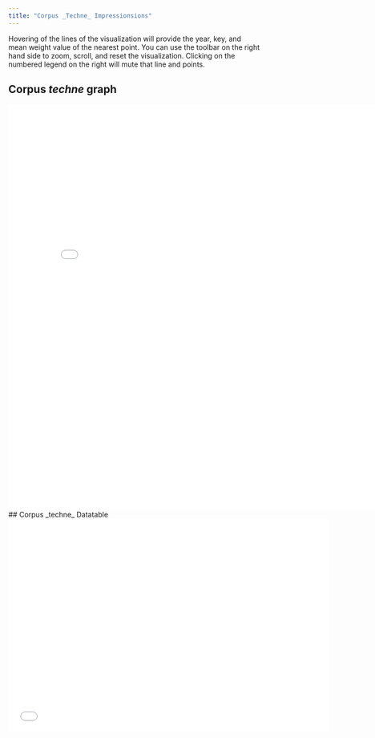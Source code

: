 ```yaml
---
title: "Corpus _Techne_ Impressionsions"
---
```

Hovering of the lines of the visualization will provide the year, key, and mean weight value of the nearest point. You can use the toolbar on the right hand side to zoom, scroll, and reset the visualization. Clicking on the numbered legend on the right will mute that line and points.
## Corpus _techne_ graph
<iframe src="visualizations/corpus_visualization.html"
    sandbox="allow-same-origin allow-scripts"
    style="overflow:hidden" 
    width="810"
    height="810"
    frameborder="0">
</iframe>
## Corpus _techne_ Datatable
<iframe src="visualizations/corpus_datatable.html"
    sandbox="allow-same-origin allow-scripts"
    style="overflow:hidden" 
    width="640"
    height="425"
    frameborder="0">
</iframe>
